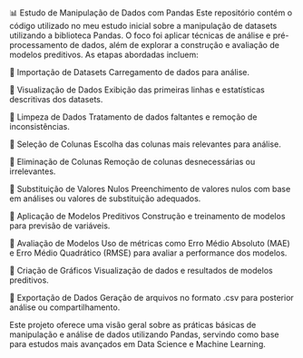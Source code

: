 📊 Estudo de Manipulação de Dados com Pandas
Este repositório contém o código utilizado no meu estudo inicial sobre a manipulação de datasets utilizando a biblioteca Pandas. O foco foi aplicar técnicas de análise e pré-processamento de dados, além de explorar a construção e avaliação de modelos preditivos. As etapas abordadas incluem:

🔹 Importação de Datasets
Carregamento de dados para análise.

🔹 Visualização de Dados
Exibição das primeiras linhas e estatísticas descritivas dos datasets.

🔹 Limpeza de Dados
Tratamento de dados faltantes e remoção de inconsistências.

🔹 Seleção de Colunas
Escolha das colunas mais relevantes para análise.

🔹 Eliminação de Colunas
Remoção de colunas desnecessárias ou irrelevantes.

🔹 Substituição de Valores Nulos
Preenchimento de valores nulos com base em análises ou valores de substituição adequados.

🔹 Aplicação de Modelos Preditivos
Construção e treinamento de modelos para previsão de variáveis.

🔹 Avaliação de Modelos
Uso de métricas como Erro Médio Absoluto (MAE) e Erro Médio Quadrático (RMSE) para avaliar a performance dos modelos.

🔹 Criação de Gráficos
Visualização de dados e resultados de modelos preditivos.

🔹 Exportação de Dados
Geração de arquivos no formato .csv para posterior análise ou compartilhamento.

Este projeto oferece uma visão geral sobre as práticas básicas de manipulação e análise de dados utilizando Pandas, servindo como base para estudos mais avançados em Data Science e Machine Learning.
